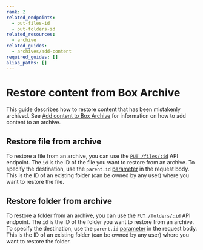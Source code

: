 ```yaml
---
rank: 2
related_endpoints:
  - put-files-id
  - put-folders-id
related_resources:
  - archive
related_guides:
  - archives/add-content
required_guides: []
alias_paths: []
---
```


# Restore content from Box Archive

This guide describes how to restore content that has been mistakenly archived.
See [Add content to Box Archive][Add content to archive] for information on how to add content to an archive.

## Restore file from archive

To restore a file from an archive, you can use the [`PUT /files/:id`][Update file] API endpoint.
The `id` is the ID of the file you want to restore from an archive.
To specify the destination, use the `parent.id` [parameter][Update parent id of file] in the request body.
This is the ID of an existing folder (can be owned by any user) where you want to restore the file.

## Restore folder from archive

To restore a folder from an archive, you can use the [`PUT /folders/:id`][Update folder] API endpoint.
The `id` is the ID of the folder you want to restore from an archive.
To specify the destination, use the `parent.id` [parameter][Update parent id of folder] in the request body.
This is the ID of an existing folder (can be owned by any user) where you want to restore the folder.

[Add content to archive]: g://archives/add-content
[Update file]: e://put-files-id
[Update parent id of file]: https://developer.box.com/reference/put-files-id/#param-parent-id
[Update folder]: e://put-folders-id
[Update parent id of folder]: https://developer.box.com/reference/put-folders-id/#param-parent-id
